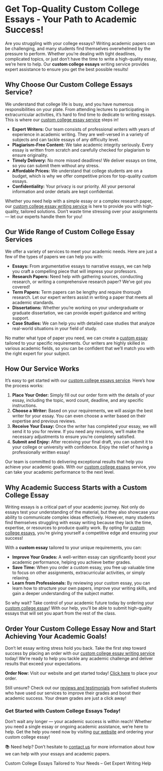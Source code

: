 <h1>Get Top-Quality Custom College Essays - Your Path to Academic Success!</h1>

<p>Are you struggling with your college essays? Writing academic papers can be challenging, and many students find themselves overwhelmed by the pressure to perform. Whether you’re dealing with tight deadlines, complicated topics, or just don’t have the time to write a high-quality essay, we’re here to help. Our <strong>custom college essays</strong> writing service provides expert assistance to ensure you get the best possible results!</p>

<h2>Why Choose Our Custom College Essays Service?</h2>

<p>We understand that college life is busy, and you have numerous responsibilities on your plate. From attending lectures to participating in extracurricular activities, it’s hard to find time to dedicate to writing essays. This is where our <a href="https://tinyurl.com/topessay?keyword=custom+college+essays">custom college essay service</a> steps in!</p>

<ul>
  <li><strong>Expert Writers:</strong> Our team consists of professional writers with years of experience in academic writing. They are well-versed in a variety of subjects and can tackle essays of any difficulty level.</li>
  <li><strong>Plagiarism-Free Content:</strong> We take academic integrity seriously. Every essay is written from scratch and carefully checked for plagiarism to ensure originality.</li>
  <li><strong>Timely Delivery:</strong> No more missed deadlines! We deliver essays on time, so you can submit them without any stress.</li>
  <li><strong>Affordable Prices:</strong> We understand that college students are on a budget, which is why we offer competitive prices for top-quality custom essays.</li>
  <li><strong>Confidentiality:</strong> Your privacy is our priority. All your personal information and order details are kept confidential.</li>
</ul>

<p>Whether you need help with a simple essay or a complex research paper, our <a href="https://tinyurl.com/topessay?keyword=custom+college+essays">custom college essay writing service</a> is here to provide you with high-quality, tailored solutions. Don’t waste time stressing over your assignments — let our experts handle them for you!</p>

<h2>Our Wide Range of Custom College Essay Services</h2>

<p>We offer a variety of services to meet your academic needs. Here are just a few of the types of papers we can help you with:</p>

<ul>
  <li><strong>Essays:</strong> From argumentative essays to narrative essays, we can help you craft a compelling piece that will impress your professors.</li>
  <li><strong>Research Papers:</strong> Need help with gathering sources, conducting research, or writing a comprehensive research paper? We’ve got you covered!</li>
  <li><strong>Term Papers:</strong> Term papers can be lengthy and require thorough research. Let our expert writers assist in writing a paper that meets all academic standards.</li>
  <li><strong>Dissertations:</strong> Whether you’re working on your undergraduate or graduate dissertation, we can provide expert guidance and writing support.</li>
  <li><strong>Case Studies:</strong> We can help you with detailed case studies that analyze real-world situations in your field of study.</li>
</ul>

<p>No matter what type of paper you need, we can create a <a href="https://tinyurl.com/topessay?keyword=custom+college+essays">custom essay</a> tailored to your specific requirements. Our writers are highly skilled in various academic fields, so you can be confident that we’ll match you with the right expert for your subject.</p>

<h2>How Our Service Works</h2>

<p>It’s easy to get started with our <a href="https://tinyurl.com/topessay?keyword=custom+college+essays">custom college essays service</a>. Here’s how the process works:</p>

<ol>
  <li><strong>Place Your Order:</strong> Simply fill out our order form with the details of your essay, including the topic, word count, deadline, and any specific instructions.</li>
  <li><strong>Choose a Writer:</strong> Based on your requirements, we will assign the best writer for your essay. You can even choose a writer based on their expertise and previous reviews.</li>
  <li><strong>Receive Your Essay:</strong> Once the writer has completed your essay, we will send it to you for review. If you need any revisions, we’ll make the necessary adjustments to ensure you’re completely satisfied.</li>
  <li><strong>Submit and Enjoy:</strong> After receiving your final draft, you can submit it to your college or university with confidence. Enjoy the relief of having a professionally written essay!</li>
</ol>

<p>Our team is committed to delivering exceptional results that help you achieve your academic goals. With our <a href="https://tinyurl.com/topessay?keyword=custom+college+essays">custom college essays</a> service, you can take your academic performance to the next level.</p>

<h2>Why Academic Success Starts with a Custom College Essay</h2>

<p>Writing essays is a critical part of your academic journey. Not only do essays test your understanding of the material, but they also showcase your ability to communicate complex ideas effectively. However, many students find themselves struggling with essay writing because they lack the time, expertise, or resources to produce quality work. By opting for <a href="https://tinyurl.com/topessay?keyword=custom+college+essays">custom college essays</a>, you’re giving yourself a competitive edge and ensuring your success!</p>

<p>With a <strong>custom essay</strong> tailored to your unique requirements, you can:</p>

<ul>
  <li><strong>Improve Your Grades:</strong> A well-written essay can significantly boost your academic performance, helping you achieve better grades.</li>
  <li><strong>Save Time:</strong> When you order a custom essay, you free up valuable time to focus on other assignments, extracurricular activities, or simply relaxing.</li>
  <li><strong>Learn from Professionals:</strong> By reviewing your custom essay, you can learn how to structure your own papers, improve your writing skills, and gain a deeper understanding of the subject matter.</li>
</ul>

<p>So why wait? Take control of your academic future today by ordering your <a href="https://tinyurl.com/topessay?keyword=custom+college+essays">custom college essay</a>! With our help, you’ll be able to submit high-quality essays that will set you apart from the rest of the class.</p>

<h2>Order Your Custom College Essay Now and Start Achieving Your Academic Goals!</h2>

<p>Don’t let essay writing stress hold you back. Take the first step toward success by placing an order with our <a href="https://tinyurl.com/topessay?keyword=custom+college+essays">custom college essay writing service</a> today! We’re ready to help you tackle any academic challenge and deliver results that exceed your expectations. </p>

<p><strong>Order Now:</strong> Visit our website and get started today! <a href="https://tinyurl.com/topessay?keyword=custom+college+essays">Click here</a> to place your order.</p>

<p>Still unsure? Check out our <a href="https://tinyurl.com/topessay?keyword=custom+college+essays">reviews and testimonials</a> from satisfied students who have used our services to improve their grades and boost their academic success. Your dream grades are just a click away!</p>

<h3>Get Started with Custom College Essays Today!</h3>

<p>Don’t wait any longer — your academic success is within reach! Whether you need a single essay or ongoing academic assistance, we’re here to help. Get the help you need now by visiting <a href="https://tinyurl.com/topessay?keyword=custom+college+essays">our website</a> and ordering your custom college essay!</p>

<p>📚 Need help? Don’t hesitate to <a href="https://tinyurl.com/topessay?keyword=custom+college+essays">contact us</a> for more information about how we can help with your essays and academic papers.</p>
Custom College Essays Tailored to Your Needs – Get Expert Writing Help
